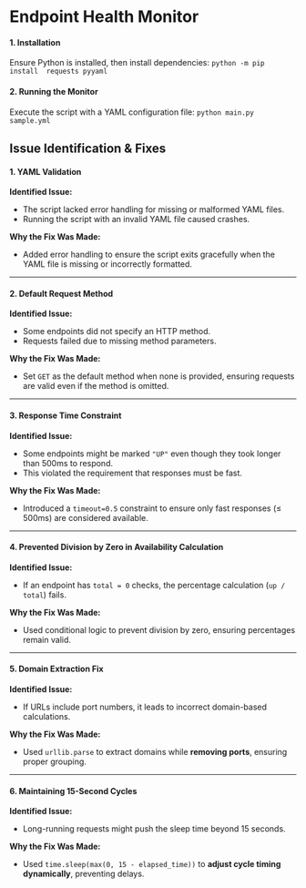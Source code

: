 # Endpoint Health Monitor

#### 1. Installation
Ensure Python is installed, then install dependencies:
```python -m pip install  requests pyyaml```

#### 2. Running the Monitor
Execute the script with a YAML configuration file:
```python main.py sample.yml```

## Issue Identification & Fixes

#### 1. YAML Validation
**Identified Issue:**  
- The script lacked error handling for missing or malformed YAML files.
- Running the script with an invalid YAML file caused crashes.

**Why the Fix Was Made:**  
- Added error handling to ensure the script exits gracefully when the YAML file is missing or incorrectly formatted.

---

#### 2. Default Request Method
**Identified Issue:**  
- Some endpoints did not specify an HTTP method.
- Requests failed due to missing method parameters.

**Why the Fix Was Made:**  
- Set `GET` as the default method when none is provided, ensuring requests are valid even if the method is omitted.

---

#### 3. Response Time Constraint
**Identified Issue:**  
- Some endpoints might be marked `"UP"` even though they took longer than 500ms to respond.
- This violated the requirement that responses must be fast.

**Why the Fix Was Made:**  
- Introduced a `timeout=0.5` constraint to ensure only fast responses (≤ 500ms) are considered available.

---

#### 4. Prevented Division by Zero in Availability Calculation
**Identified Issue:**  
- If an endpoint has `total = 0` checks, the percentage calculation (`up / total`) fails.

**Why the Fix Was Made:**  
- Used conditional logic to prevent division by zero, ensuring percentages remain valid.

---

#### 5. Domain Extraction Fix
**Identified Issue:**  
- If URLs include port numbers, it leads to incorrect domain-based calculations.
  
**Why the Fix Was Made:**  
- Used `urllib.parse` to extract domains while **removing ports**, ensuring proper grouping.

---

#### 6. Maintaining 15-Second Cycles
**Identified Issue:**  
- Long-running requests might push the sleep time beyond 15 seconds.
  
**Why the Fix Was Made:**  
- Used `time.sleep(max(0, 15 - elapsed_time))` to **adjust cycle timing dynamically**, preventing delays.


